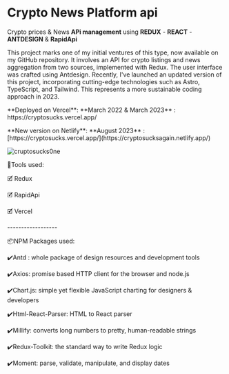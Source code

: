 # Crypto News Platform api
Crypto prices & News **APi management** using **REDUX** - **REACT** - **ANTDESIGN** & **RapidApi** 
<p>This project marks one of my initial ventures of this type, now available on my GitHub repository. It involves an API for crypto listings and news aggregation from two sources, implemented with Redux. The user interface was crafted using Antdesign. Recently, I've launched an updated version of this project, incorporating cutting-edge technologies such as Astro, TypeScript, and Tailwind. This represents a more sustainable coding approach in 2023.</p>
<p> **Deployed on Vercel**: **March 2022 & March 2023** : https://cryptosucks.vercel.app/</p>
<p>**New version on Netlify**: **August 2023** : [https://cryptosucks.vercel.app/](https://cryptosucksagain.netlify.app/)</p>

![cruptosucks0ne](https://github.com/VicThorMetaNode/Crypto-News/assets/98230162/745c4b47-9137-417d-a33b-8dff0432cfd6)

<p>🧰Tools used:</p>
<p>🗹 Redux</p>
<p>🗹 RapidApi</p>
<p>🗹 Vercel</p>
<p>------------------</p>
<p>📦NPM Packages used:</p>
<p>✔️Antd : whole package of design resources and development tools</p>
<p>✔️Axios: promise based HTTP client for the browser and node.js</p>
<p>✔️Chart.js: simple yet flexible JavaScript charting for designers & developers</p>
<p>✔️Html-React-Parser: HTML to React parser</p>
<p>✔️Millify: converts long numbers to pretty, human-readable strings</p>
<p>✔️Redux-Toolkit: the standard way to write Redux logic</p>
<p>✔️Moment: parse, validate, manipulate, and display dates</p>







